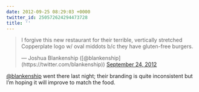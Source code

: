 ```yaml
---
date: 2012-09-25 08:29:03 +0000
twitter_id: 250572624294473728
title: ''
---
```


<blockquote class="twitter-tweet"><p lang="en" dir="ltr">I forgive this new restaurant for their terrible, vertically stretched Copperplate logo w/ oval middots b/c they have gluten-free burgers.</p>&mdash; Joshua Blankenship ([@blankenship](https://twitter.com/blankenship)) <a href="https://twitter.com/blankenship/status/250372480932392960?ref_src=twsrc%5Etfw">September 24, 2012</a></blockquote>
<script async src="https://platform.twitter.com/widgets.js" charset="utf-8"></script>

[@blankenship](https://twitter.com/blankenship) went there last night; their branding is quite inconsistent but I’m hoping it will improve to match the food.
